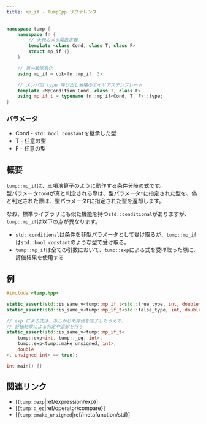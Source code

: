 ```yaml
---
title: mp_if - TumpCpp リファレンス
---
```


```cpp
namespace tump {
    namespace fn {
        // 大元のメタ関数定義
        template <class Cond, class T, class F>
        struct mp_if {};
    }

    // 第一級関数化
    using mp_if = cbk<fn::mp_if, 3>;

    // メンバ型 type 呼び出し省略のエイリアステンプレート
    template <MpCondition Cond, class T, class F>
    using mp_if_t = typename fn::mp_if<Cond, T, F>::type;
}
```

### パラメータ

- Cond - `std::bool_constant`を継承した型
- T - 任意の型
- F - 任意の型

## 概要

`tump::mp_if`は、三項演算子のように動作する条件分岐の式です。  
型パラメータ`Cond`が真と判定される際は、型パラメータ`T`に指定された型を、偽と判定された際は、型パラメータ`F`に指定された型を返却します。

なお、標準ライブラリにも似た機能を持つ`std::conditional`がありますが、`tump::mp_if`は以下の点が異なります。

- `std::conditional`は条件を非型パラメータとして受け取るが、`tump::mp_if`は`std::bool_constant`のような型で受け取る。
- `tump::mp_if`は全ての引数において、`tump::exp`による式を受け取った際に、評価結果を使用する

## 例

```cpp
#include <tump.hpp>

static_assert(std::is_same_v<tump::mp_if_t<std::true_type, int, double>, int> == true);
static_assert(std::is_same_v<tump::mp_if_t<std::false_type, int, double>, double> == true);

// exp による式は、あらかじめ評価を完了したうえで、
// 評価結果による判定や返却を行う
static_assert(std::is_same_v<tump::mp_if_t<
    tump::exp<int, tump::_eq, int>,
    tump::exp<tump::make_unsigned, int>,
    double
>, unsigned int> == true);

int main() {}
```

## 関連リンク

- [{`tump::exp`|ref/expression/exp}]
- [{`tump::_eq`|ref/operator/compare}]
- [{`tump::make_unsigned`|ref/metafunction/std}]
